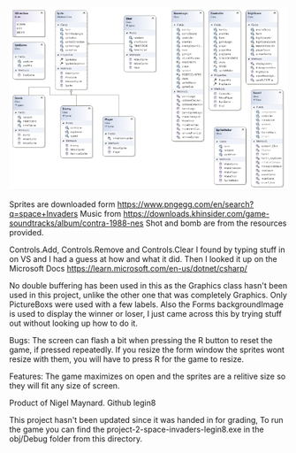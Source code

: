 ![Alt text](nigel-Space-invaders-uml.png "Nigel Pong")

Sprites are downloaded form https://www.pngegg.com/en/search?q=space+Invaders
Music from https://downloads.khinsider.com/game-soundtracks/album/contra-1988-nes
Shot and bomb are from the resources provided.

Controls.Add, Controls.Remove and Controls.Clear I found by typing stuff in on VS and I had a guess at how and what it did.
Then I looked it up on the Microsoft Docs https://learn.microsoft.com/en-us/dotnet/csharp/

No double buffering has been used in this as the Graphics class hasn't been used in this project, unlike the other one that was completely Graphics.
Only PictureBoxs were used with a few labels.
Also the Forms backgroundImage is used to display the winner or loser, I just came across this by trying stuff out without looking up how to do it.

Bugs:
The screen can flash a bit when pressing the R button to reset the game, if pressed repeatedly.
If you resize the form window the sprites wont resize with them, you will have to press R for the game to resize.

Features:
The game maximizes on open and the sprites are a relitive size so they will fit any size of screen.

Product of Nigel Maynard.
Github legin8

This project hasn't been updated since it was handed in for grading, To run the game you can find the project-2-space-invaders-legin8.exe in the obj/Debug folder from this directory.